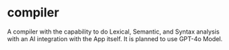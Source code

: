 # compiler
A compiler with the capability to do Lexical, Semantic, and Syntax analysis with an AI integration with the App itself. It is planned to use GPT-4o Model.
